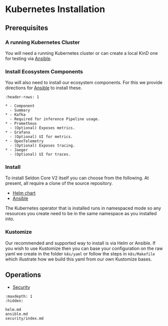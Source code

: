 # Kubernetes Installation

## Prerequisites

### A running Kubernetes Cluster

You will need a running Kubernetes cluster or can create a local KinD one for testing via [Ansible](ansible.md).

### Install Ecosystem Components

You will also need to install our ecosystem components. For this we provide directions for [Ansible](ansible.md) to install these.

```{list-table}
:header-rows: 1

* - Component
  - Summary
* - Kafka
  - Required for inference Pipeline usage.
* - Prometheus
  - (Optional) Exposes metrics.
* - Grafana
  - (Optional) UI for metrics.
* - OpenTelemetry
  - (Optional) Exposes tracing.
* - Jaeger
  - (Optional) UI for traces.

```

### Install

To install Seldon Core V2 itself you can choose from the following. At present, all require a clone of the source repository.

 * [Helm chart](helm.md)
 * [Ansible](ansible.md)

The Kubernetes operator that is installed runs in namespaced mode so any resources you create need to be in the same namespace as you installed into.

### Kustomize

Our recommended and supported way to install is via Helm or Ansible. If you wish to use Kustomize then you can base your configuration on the raw yaml we create in the folder `k8s/yaml` or follow the steps in `k8s/Makefile` which illustrate how we build this yaml from our own Kustomize bases.

## Operations

 * [Security](security/index.md)

```{toctree}
:maxdepth: 1
:hidden:

helm.md
ansible.md
security/index.md
```

